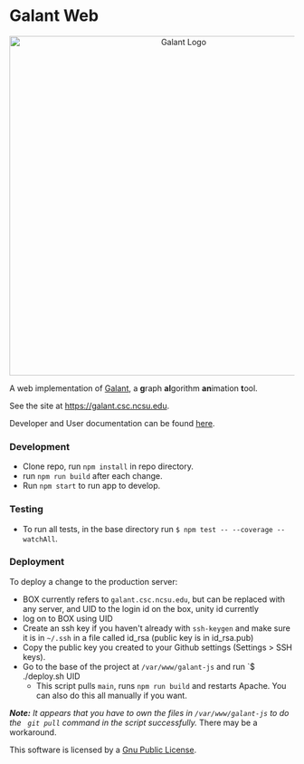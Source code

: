 # Galant Web

<div align='center'>
  <a href='https://galant.csc.ncsu.edu'>
  <img src='https://github.com/mfms-ncsu/galant-js/blob/main/public/img/galant_full_logo.svg?raw=true' alt='Galant Logo' width=600px/>
  </a>
</div>

A web implementation of [Galant](https://github.com/mfms-ncsu/galant), a **g**raph **al**gorithm **an**imation **t**ool.

See the site at https://galant.csc.ncsu.edu.

Developer and User documentation can be found [here](https://galant.csc.ncsu.edu/documentation).

### Development
- Clone repo, run `npm install` in repo directory.
- run `npm run build` after each change.
- Run `npm start` to run app to develop.

### Testing
- To run all tests, in the base directory run `$ npm test -- --coverage --watchAll`.

### Deployment
To deploy a change to the production server:
- BOX currently refers to `galant.csc.ncsu.edu`, but can be replaced with any server, and UID to the login id on the box, unity id currently
- log on to BOX using UID
- Create an ssh key if you haven't already with `ssh-keygen` and make sure it is in `~/.ssh` in a file called id_rsa (public key is in id_rsa.pub)
- Copy the public key you created to your Github settings (Settings > SSH keys).
- Go to the base of the project at `/var/www/galant-js` and run `$ ./deploy.sh UID
    - This script pulls `main`, runs `npm run build` and restarts Apache. You can also do this all manually if you want.

***Note:*** *It appears that you have to own the files in `/var/www/galant-js` to do the ` git pull` command in the script successfully.* There may be a workaround.

This software is licensed by a [Gnu Public License](https://www.gnu.org/licenses/gpl.html).
